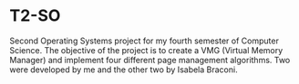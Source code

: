 # T2-SO
Second Operating Systems project for my fourth semester of Computer Science.  The objective of the project is to create a VMG (Virtual Memory Manager) and implement four different page management algorithms. Two were developed by me and the other two by Isabela Braconi.
